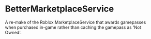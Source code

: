 # BetterMarketplaceService
A re-make of the Roblox MarketplaceService that awards gamepasses when purchased in-game rather than caching the gamepass as 'Not Owned'.
